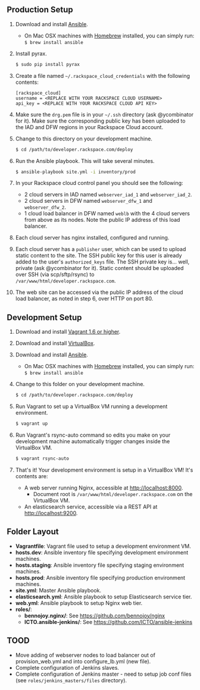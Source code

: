 ## Production Setup

1. Download and install [Ansible](http://docs.ansible.com/intro_installation.html#installing-the-control-machine).
   * On Mac OSX machines with [Homebrew](http://brew.sh/) installed, you can simply run: `$ brew install ansible`


2. Install pyrax.

   ```bash
   $ sudo pip install pyrax
   ```

3. Create a file named `~/.rackspace_cloud_credentials` with the following contents:

    ```
    [rackspace_cloud]
    username = <REPLACE WITH YOUR RACKSPACE CLOUD USERNAME>
    api_key = <REPLACE WITH YOUR RACKSPACE CLOUD API KEY>
    ```

4. Make sure the `drg.pem` file is in your `~/.ssh` directory (ask @ycombinator for it). Make sure the corresponding public key has been uploaded to the IAD and DFW regions in your Rackspace Cloud account.

5. Change to this directory on your development machine.

    ```bash
    $ cd /path/to/developer.rackspace.com/deploy
    ```

6. Run the Ansible playbook. This will take several minutes.

    ```bash
    $ ansible-playbook site.yml -i inventory/prod
    ```

7. In your Rackspace cloud control panel you should see the following:
   * 2 cloud servers in IAD named `webserver_iad_1` and `webserver_iad_2`.
   * 2 cloud servers in DFW named `webserver_dfw_1` and `webserver_dfw_2`.
   * 1 cloud load balancer in DFW named `weblb` with the 4 cloud servers from above as its nodes. Note the public IP address of this load balancer.

8. Each cloud server has nginx installed, configured and running.

9. Each cloud server has a `publisher` user, which can be used to upload static content to the site. The SSH public key for this user is already added to the user's `authorized_keys` file. The SSH private key is... well, private (ask @ycombinator for it). Static content should be uploaded over SSH (via scp/sftp/rsync) to `/var/www/html/developer.rackspace.com`.

10. The web site can be accessed via the public IP address of the cloud load balancer, as noted in step 6, over HTTP on port 80.

## Development Setup

1. Download and install [Vagrant 1.6 or higher](http://www.vagrantup.com/downloads.html).

2. Download and install [VirtualBox](https://www.virtualbox.org/wiki/Downloads).

3. Download and install [Ansible](http://docs.ansible.com/intro_installation.html#installing-the-control-machine).
   * On Mac OSX machines with [Homebrew](http://brew.sh/) installed, you can simply run: `$ brew install ansible`

4. Change to this folder on your development machine.

    ```bash
    $ cd /path/to/developer.rackspace.com/deploy
    ```

5. Run Vagrant to set up a VirtualBox VM running a development environment.

    ```bash
    $ vagrant up
    ```

6. Run Vagrant's rsync-auto command so edits you make on your development machine automatically trigger changes inside the VirtualBox VM.

   ```bash
   $ vagrant rsync-auto
   ```

7. That's it! Your development environment is setup in a VirtualBox VM! It's contents are:
   * A web server running Nginx, accessible at [http://localhost:8000](http://localhost:8000).
      * Document root is `/var/www/html/developer.rackspace.com` on the VirtualBox VM.
   * An elasticsearch service, accessible via a REST API at [http://localhost:9200](http://localhost:9200).


## Folder Layout

* **Vagrantfile**: Vagrant file used to setup a development environment VM.
* **hosts.dev**: Ansible inventory file specifying development environment machines.
* **hosts.staging**: Ansible inventory file specifying staging environment machines.
* **hosts.prod**: Ansible inventory file specifying production environment machines.
* **site.yml**: Master Ansible playbook.
* **elasticsearch.yml**: Ansible playbook to setup Elasticsearch service tier.
* **web.yml**: Ansible playbook to setup Nginx web tier.
* **roles/**:
   * **bennojoy.nginx/**: See https://github.com/bennojoy/nginx
   * **ICTO.ansible-jenkins/**: See https://github.com/ICTO/ansible-jenkins

## TOOD
* Move adding of webserver nodes to load balancer out of provision_web.yml and into configure_lb.yml (new file).
* Complete configuration of Jenkins slaves.
* Complete configuration of Jenkins master - need to setup job conf files (see `roles/jenkins_masters/files` directory).